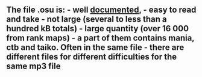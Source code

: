 The file .osu is:
		- well [documented](https://osu.ppy.sh/wiki/en/Client/File_formats/Osu_%28file_format%29), 
		- easy to read and take 
		- not large (several to less than a hundred kB totals)
		- large quantity (over 16 000 from rank maps)
		- a part of them contains mania, ctb and taiko. Often in the same file
		- there are different files for different difficulties for the same mp3 file
- 